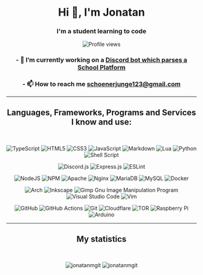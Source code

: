 <div align="center">
<h1>Hi 👋, I'm Jonatan</h1>
<h3>I'm a student learning to code</h3>

<img
	src="https://komarev.com/ghpvc/?username=jonatanmgit&label=Profile%20views&color=0e75b6&style=flat-square"
	alt="Profile views"/>

### - 🔭 I’m currently working on a [Discord bot which parses a School Platform](https://github.com/JonatanMGit/iserv-discord-bot)

### - 📫 How to reach me **schoenerjunge123@gmail.com**

---

## Languages, Frameworks, Programs and Services I know and use:
<br>

![TypeScript](https://img.shields.io/badge/typescript-%23007ACC.svg?style=for-the-badge&logo=typescript&logoColor=white)
![HTML5](https://img.shields.io/badge/html5-%23E34F26.svg?style=for-the-badge&logo=html5&logoColor=white)
![CSS3](https://img.shields.io/badge/css3-%231572B6.svg?style=for-the-badge&logo=css3&logoColor=white)
![JavaScript](https://img.shields.io/badge/javascript-%23323330.svg?style=for-the-badge&logo=javascript&logoColor=%23F7DF1E)
![Markdown](https://img.shields.io/badge/markdown-%23000000.svg?style=for-the-badge&logo=markdown&logoColor=white)
![Lua](https://img.shields.io/badge/lua-%232C2D72.svg?style=for-the-badge&logo=lua&logoColor=white)
![Python](https://img.shields.io/badge/python-3670A0?style=for-the-badge&logo=python&logoColor=ffdd54)
![Shell Script](https://img.shields.io/badge/shell_script-%23121011.svg?style=for-the-badge&logo=gnu-bash&logoColor=white)
<br>

![Discord.js](https://img.shields.io/badge/discord.js-%237289DA.svg?style=for-the-badge&logo=discord&logoColor=white)
![Express.js](https://img.shields.io/badge/express.js-%23404d59.svg?style=for-the-badge&logo=express&logoColor=%2361DAFB)
![ESLint](https://img.shields.io/badge/ESLint-4B3263?style=for-the-badge&logo=eslint&logoColor=white)
<br>

![NodeJS](https://img.shields.io/badge/node.js-6DA55F?style=for-the-badge&logo=node.js&logoColor=white)
![NPM](https://img.shields.io/badge/NPM-%23000000.svg?style=for-the-badge&logo=npm&logoColor=white)
![Apache](https://img.shields.io/badge/apache-%23D42029.svg?style=for-the-badge&logo=apache&logoColor=white)
![Nginx](https://img.shields.io/badge/nginx-%23009639.svg?style=for-the-badge&logo=nginx&logoColor=white)
![MariaDB](https://img.shields.io/badge/MariaDB-003545?style=for-the-badge&logo=mariadb&logoColor=white)
![MySQL](https://img.shields.io/badge/mysql-%2300f.svg?style=for-the-badge&logo=mysql&logoColor=white)
![Docker](https://img.shields.io/badge/docker-%230db7ed.svg?style=for-the-badge&logo=docker&logoColor=white)
<br>

![Arch](https://img.shields.io/badge/Arch%20Linux-1793D1?logo=arch-linux&logoColor=fff&style=for-the-badge)
![Inkscape](https://img.shields.io/badge/Inkscape-e0e0e0?style=for-the-badge&logo=inkscape&logoColor=080A13)
![Gimp Gnu Image Manipulation
Program](https://img.shields.io/badge/Gimp-657D8B?style=for-the-badge&logo=gimp&logoColor=FFFFFF)
![Visual Studio
Code](https://img.shields.io/badge/Visual%20Studio%20Code-0078d7.svg?style=for-the-badge&logo=visual-studio-code&logoColor=white)
![Vim](https://img.shields.io/badge/VIM-%2311AB00.svg?style=for-the-badge&logo=vim&logoColor=white)
<br>

![GitHub](https://img.shields.io/badge/github-%23121011.svg?style=for-the-badge&logo=github&logoColor=white)
![GitHub
Actions](https://img.shields.io/badge/githubactions-%232671E5.svg?style=for-the-badge&logo=githubactions&logoColor=white)
![Git](https://img.shields.io/badge/git-%23F05033.svg?style=for-the-badge&logo=git&logoColor=white)
![Cloudflare](https://img.shields.io/badge/Cloudflare-F38020?style=for-the-badge&logo=Cloudflare&logoColor=white)
![TOR](https://img.shields.io/badge/tor-%237E4798.svg?style=for-the-badge&logo=tor-project&logoColor=white) ![Raspberry
Pi](https://img.shields.io/badge/-RaspberryPi-C51A4A?style=for-the-badge&logo=Raspberry-Pi)
![Arduino](https://img.shields.io/badge/-Arduino-00979D?style=for-the-badge&logo=Arduino&logoColor=white)

---

## My statistics
<br>

<span><img
		src="https://github-readme-stats.vercel.app/api?username=jonatanmgit&show_icons=true&locale=en"
		alt="jonatanmgit" /></span>
<span><img
		src="https://github-readme-stats.vercel.app/api/top-langs?username=jonatanmgit&show_icons=true&locale=en&layout=compact"
		alt="jonatanmgit" /></span>
</div>
